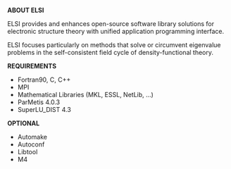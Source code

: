 **ABOUT ELSI**

ELSI provides and enhances open-source software library solutions for 
electronic structure theory with unified application programming interface.

ELSI focuses particularly on methods that solve or circumvent eigenvalue
problems in the self-consistent field cycle of density-functional theory.

**REQUIREMENTS**

  * Fortran90, C, C++
  * MPI
  * Mathematical Libraries (MKL, ESSL, NetLib, ...)
  * ParMetis 4.0.3
  * SuperLU_DIST 4.3

**OPTIONAL**
  * Automake
  * Autoconf
  * Libtool
  * M4
